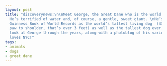 ```yaml
---
layout: post
title: "discoverynews:\n\nMeet George, the Great Dane who is the world’s largest dog.
  He’s terrified of water and, of course, a gentle, sweet giant. \nHe’s listed the
  Guinness Book of World Records as the world’s tallest living dog  (43 inches from
  paw to shoulder, that’s over 3 feet) as well as the tallest dog ever.\nHere’s a
  look at George through the years, along with a photoblog of his various trips. He
  loves NYC!"
tags:
- animals
- dogs
- great dane
---
```

